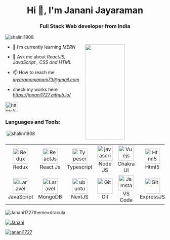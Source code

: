 <h1 align="center">Hi 👋, I'm  Janani Jayaraman</h1>
<h3 align="center">Full Stack Web developer from India</h3>

<p align="left"> <img src="https://komarev.com/ghpvc/?username=shalini1908&label=Profile%20views&color=0e75b6&style=flat" alt="shalini1908" /> </p>


<img src= "https://i.pinimg.com/originals/16/f5/20/16f5204718e98858b1d4466e911e90ed.gif" width ="50%" height="300px" align ="right"/>



- 🌱 I’m currently learning *MERN*

- 💬 Ask me about *ReactJS, JavaScript , CSS and HTML*

- 📫 How to reach me *jayaramanjanani73@gmail.com*

- check my works here *https://janani1727.github.io/*

<!-- 
<h3 align="left">Connect with me:<img src="https://raw.githubusercontent.com/ShahriarShafin/ShahriarShafin/main/Assets/handshake.gif" width ="20%" height="80px" align ="right"></h3> -->


<p align="left">
<a href="https://www.linkedin.com/in/janani-jayaraman-412758238/" target="blank"><img align="center" src="https://raw.githubusercontent.com/rahuldkjain/github-profile-readme-generator/master/src/images/icons/Social/linked-in-alt.svg" alt="https://www.linkedin.com/in/janani-jayaraman-412758238/" height="30" width="40" /></a>
</p>

<h3 align="left">Languages and Tools:</h3>
<table align="left">
  <tr>
      <td align="center" width="96">
      <a href="#html5">
        <img src="https://cdn.worldvectorlogo.com/logos/redux.svg" width="48" height="48" alt="Redux" />
      </a>
      <br>Redux
    </td>
    <td align="center" width="96">
      <a href="#css3">
        <img src="https://upload.wikimedia.org/wikipedia/commons/thumb/a/a7/React-icon.svg/2300px-React-icon.svg.png" width="48" height="48" alt="ReactJs" />
      </a>
      <br>React Js
    </td>
     <td align="center" width="96">
      <a href="#bootstrap">
        <img src="https://cdn.icon-icons.com/icons2/2415/PNG/512/typescript_original_logo_icon_146317.png" width="48" height="48" alt="Typescript" />
      </a>
      <br>Typescript
    </td>
     <td align="center" width="96">
      <a href="#js">
        <img src="https://d2eip9sf3oo6c2.cloudfront.net/tags/images/000/000/256/full/nodejslogo.png" width="48" height="48" alt="javascript" />
      </a>
      <br>Node JS
    </td> 
    <td align="center" width="96">
      <a href="#vuejs">
        <img src="https://www.happylifecreators.com/wp/wp-content/uploads/2022/06/chakra-ui_title2-770x528.png" width="48" height="48" alt="Vuejs" />
      </a>
      <br>Chakra UI
    </td> 
  
   <td align="center" width="96">
      <a href="#html5">
        <img src="https://seeklogo.com/images/H/html5-without-wordmark-color-logo-14D252D878-seeklogo.com.png" width="48" height="48" alt="Html5" />
      </a>
      <br>Html5
    </td>
       <td align="center" width="96">
      <a href="#css3">
        <img src="https://upload.wikimedia.org/wikipedia/commons/thumb/6/62/CSS3_logo.svg/48px-CSS3_logo.svg.png" width="48" height="48" alt="Css3" />
      </a>
      <br>CSS3
    </td>
      </tr>
      <td align="center" width="96">
      <a href="#laravel">
        <img src="https://img.icons8.com/color/344/javascript--v1.png" width="48" height="48" alt="Laravel" />
      </a>
      <br>JavaScript
    </td>
      <td align="center" width="96">
      <a href="#laravel">
        <img src="https://encrypted-tbn0.gstatic.com/images?q=tbn:ANd9GcQ063W_CSBR_K6WYYXCm41PfA0didua-Q5Zgyh1uy4yoOjSKjPoX4whxEGWRAXrQQfWub0&usqp=CAU" width="48" height="48" alt="Laravel" />
      </a>
      <br>MongoDB
    </td>
    <td align="center" width="96">
      <a href="#Next JS" >
        <img src="https://d2nir1j4sou8ez.cloudfront.net/wp-content/uploads/2021/12/nextjs-boilerplate-logo.png" width="48" height="48" alt="ubuntu" />
      </a>
      <br>NextJS
    </td> 
      <td align="center" width="96">
      <a href="#git" >
        <img src="https://upload.wikimedia.org/wikipedia/commons/thumb/3/3f/Git_icon.svg/1200px-Git_icon.svg.png" width="48" height="48" alt="Git" />
      </a>
      <br>Git
    </td>
      <td align="center"  width="96">
      <a href="#vscode">
        <img src="https://upload.wikimedia.org/wikipedia/commons/9/9a/Visual_Studio_Code_1.35_icon.svg" width="48" height="48" alt="Jamstack" />
      </a>
      <br>VS Code
    </td>
      <td align="center" width="96">
      <a href="#ExpressJS" >
        <img src="https://img.icons8.com/color/344/javascript--v1.png" width="48" height="48" alt="Git" />
      </a>
      <br>ExpressJS
    </td>
    
    
  </tr>
 
</table>
<!-- 
- <p><img align="left" marginTop="100px" src="https://github-readme-stats.vercel.app/api/top-langs?username=shalini1908&show_icons=true&locale=en&layout=compact" alt="shalini1908" /></p>  -->

<p>&nbsp;<img align="center"  src="https://github-readme-stats.vercel.app/api?username=Janani1727&show_icons=true&locale=en&theme=dracula" alt="shalini1908" /></p>

<p><img align="center" src="https://github-readme-streak-stats.herokuapp.com/?user=janani1727&theme=dracula" alt="Janani1727theme=dracula" /></p>

<p align="left"> <a href="https://github.com/ryo-ma/github-profile-trophy"><img src="https://github-profile-trophy.vercel.app/?username=Janani1727&theme=dracula" alt="Janani" /></a> </p>

<p width="50%" align="left"> <a href="https://github.com/ryo-ma/github-profile-trophy"><img
    src="https://github-readme-activity-graph.cyclic.app/graph?username=Janani1727&theme=monokai" alt="janani1727" /></a>
</p>

